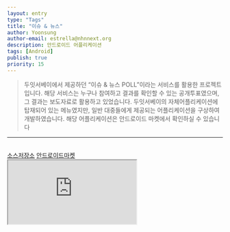```yaml
---
layout: entry
type: "Tags"
title: "이슈 & 뉴스"
author: Yoonsung
author-email: estrella@nhnnext.org
description: 안드로이드 어플리케이션
tags: [Android]
publish: true
priority: 15
---
```


> 두잇서베이에서 제공하던 “이슈 & 뉴스 POLL”이라는 서비스를 활용한 프로젝트입니다. 해당 서비스는 누구나 참여하고 결과를 확인할 수 있는 공개투표였으며, 그 결과는 보도자료로 활용하고 있었습니다.
두잇서베이의 자체어플리케이션에 탑재되어 있는 메뉴였지만, 일반 대중들에게 제공되는 어플리케이션을 구상하여 개발하였습니다.
해당 어플리케이션은 안드로이드 마켓에서 확인하실 수 있습니다

***

<br/>
<a href="https://github.com/YoonSung/Issue-News.git">소스저장소</a>
	<a href="https://play.google.com/store/apps/details?id=com.DooitResearch.issueNnews">안드로이드마켓</a>
<div class="youtube">
	<iframe src="http://www.youtube.com/embed/H_q05wzmeSQ?autoplay=1" class="video"></iframe>	
</div>